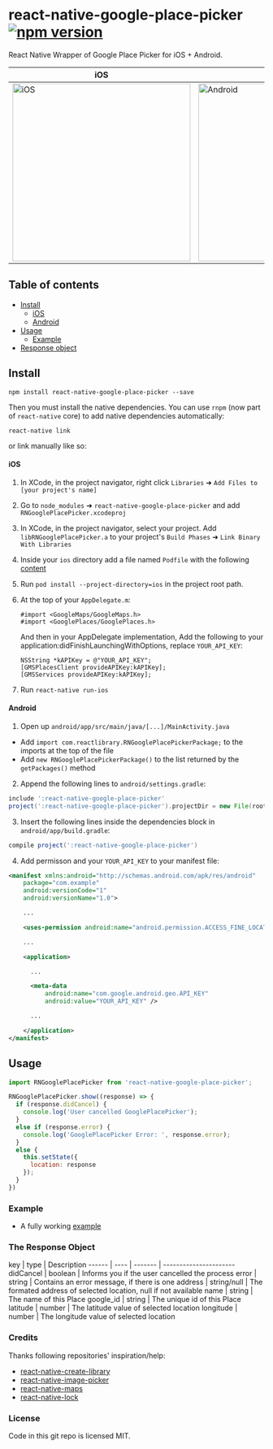 
# react-native-google-place-picker [![npm version](https://badge.fury.io/js/react-native-google-place-picker.svg)](https://badge.fury.io/js/react-native-google-place-picker)

React Native Wrapper of Google Place Picker for iOS + Android.

iOS | Android
------- | ----
<img title="iOS" src="https://i.imgur.com/whMT9CD.png" width="350"> | <img title="Android" src="https://i.imgur.com/ltkmP1k.png" width="350">

## Table of contents
- [Install](#install)
  - [iOS](#ios)
  - [Android](#android)
- [Usage](#usage)
  - [Example](#example)
- [Response object](#the-response-object)

## Install

`npm install react-native-google-place-picker --save`

Then you must install the native dependencies. You can use `rnpm` (now part of `react-native` core) to add native dependencies automatically:

`react-native link`

 or link manually like so: 

#### iOS

1. In XCode, in the project navigator, right click `Libraries` ➜ `Add Files to [your project's name]`
2. Go to `node_modules` ➜ `react-native-google-place-picker` and add `RNGooglePlacePicker.xcodeproj`
3. In XCode, in the project navigator, select your project. Add `libRNGooglePlacePicker.a` to your project's `Build Phases` ➜ `Link Binary With Libraries`
4. Inside your `ios` directory add a file named `Podfile` with the following [content](https://github.com/q6112345/react-native-google-place-picker/blob/master/Podfile.template)
6. Run `pod install --project-directory=ios` in the project root path.
7.  At the top of your `AppDelegate.m`:

    ```objc
    #import <GoogleMaps/GoogleMaps.h>
    #import <GooglePlaces/GooglePlaces.h>
    ```
    And then in your AppDelegate implementation, Add the following to your application:didFinishLaunchingWithOptions, replace `YOUR_API_KEY`:

    ```
    NSString *kAPIKey = @"YOUR_API_KEY";
    [GMSPlacesClient provideAPIKey:kAPIKey];
    [GMSServices provideAPIKey:kAPIKey];
    ```

8. Run `react-native run-ios`

#### Android

1. Open up `android/app/src/main/java/[...]/MainActivity.java`
  - Add `import com.reactlibrary.RNGooglePlacePickerPackage;` to the imports at the top of the file
  - Add `new RNGooglePlacePickerPackage()` to the list returned by the `getPackages()` method
2. Append the following lines to `android/settings.gradle`:

```groovy
include ':react-native-google-place-picker'
project(':react-native-google-place-picker').projectDir = new File(rootProject.projectDir, 	'../node_modules/react-native-google-place-picker/android')
```

3. Insert the following lines inside the dependencies block in `android/app/build.gradle`:

```groovy
compile project(':react-native-google-place-picker')
```

4. Add permisson and your `YOUR_API_KEY` to your manifest file:

```xml
<manifest xmlns:android="http://schemas.android.com/apk/res/android"
    package="com.example"
    android:versionCode="1"
    android:versionName="1.0">

    ...

    <uses-permission android:name="android.permission.ACCESS_FINE_LOCATION" />

    ...

    <application>

      ...

      <meta-data
          android:name="com.google.android.geo.API_KEY"
          android:value="YOUR_API_KEY" />

      ...

    </application>
</manifest>
```

## Usage
```javascript
import RNGooglePlacePicker from 'react-native-google-place-picker';

RNGooglePlacePicker.show((response) => {
  if (response.didCancel) {
    console.log('User cancelled GooglePlacePicker');
  }
  else if (response.error) {
    console.log('GooglePlacePicker Error: ', response.error);
  }
  else {
    this.setState({
      location: response
    });
  }
})
```
### Example
* A fully working [example](https://github.com/q6112345/react-native-google-place-picker/tree/master/example)

### The Response Object

key | type | Description
------ | ---- | ------- | ----------------------
didCancel | boolean | Informs you if the user cancelled the process
error | string | Contains an error message, if there is one
address | string/null | The formated address of selected location, null if not available
name | string | The name of this Place
google_id | string | The unique id of this Place
latitude | number | The latitude value of selected location
longitude | number | The longitude value of selected location

### Credits
Thanks following repositories' inspiration/help:

* [react-native-create-library](https://github.com/frostney/react-native-create-library)
* [react-native-image-picker](https://github.com/marcshilling/react-native-image-picker)
* [react-native-maps](https://github.com/lelandrichardson/react-native-maps)
* [react-native-lock](https://github.com/auth0/react-native-lock)


### License

Code in this git repo is licensed MIT.
